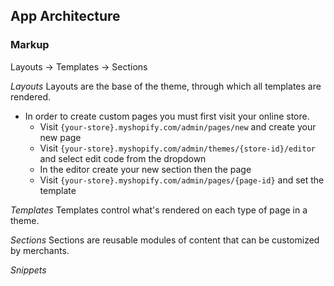 ## App Architecture

### Markup

Layouts -> Templates -> Sections

_Layouts_
Layouts are the base of the theme, through which all templates are rendered.

- In order to create custom pages you must first visit your online store.
  - Visit `{your-store}.myshopify.com/admin/pages/new` and create your new page
  - Visit `{your-store}.myshopify.com/admin/themes/{store-id}/editor` and select edit code from the dropdown
  - In the editor create your new section then the page
  - Visit `{your-store}.myshopify.com/admin/pages/{page-id}` and set the template

_Templates_
Templates control what's rendered on each type of page in a theme.

_Sections_
Sections are reusable modules of content that can be customized by merchants.

_Snippets_
